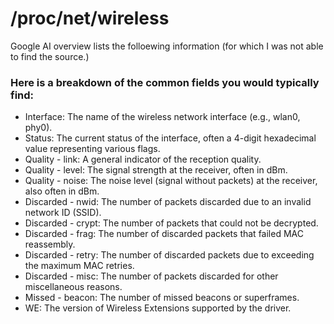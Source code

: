 # /proc/net/wireless

Google AI overview lists the folloewing information (for which I was not able to find the source.)

### Here is a breakdown of the common fields you would typically find:

* Interface: The name of the wireless network interface (e.g., wlan0, phy0).
* Status: The current status of the interface, often a 4-digit hexadecimal value representing various flags.
* Quality - link: A general indicator of the reception quality.
* Quality - level: The signal strength at the receiver, often in dBm.
* Quality - noise: The noise level (signal without packets) at the receiver, also often in dBm.
* Discarded - nwid: The number of packets discarded due to an invalid network ID (SSID).
* Discarded - crypt: The number of packets that could not be decrypted.
* Discarded - frag: The number of discarded packets that failed MAC reassembly.
* Discarded - retry: The number of discarded packets due to exceeding the maximum MAC retries.
* Discarded - misc: The number of packets discarded for other miscellaneous reasons.
* Missed - beacon: The number of missed beacons or superframes.
* WE: The version of Wireless Extensions supported by the driver.